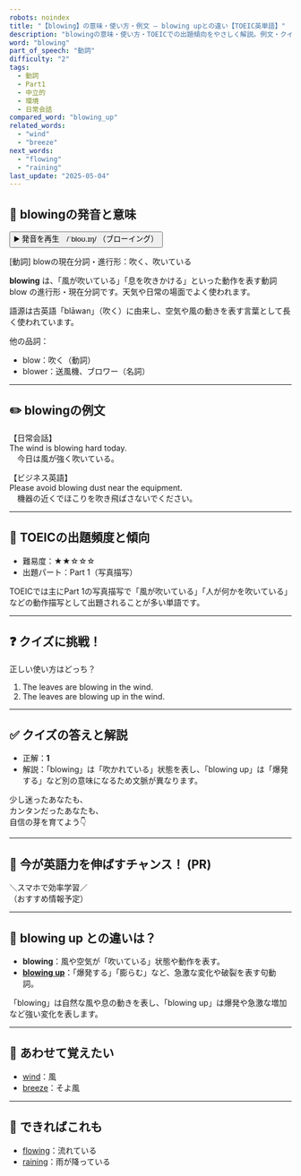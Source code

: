 ```yaml
---
robots: noindex
title: "【blowing】の意味・使い方・例文 ― blowing upとの違い【TOEIC英単語】"
description: "blowingの意味・使い方・TOEICでの出題傾向をやさしく解説。例文・クイズ付きでblowing upとの違いもわかりやすく学べます。"
word: "blowing"
part_of_speech: "動詞"
difficulty: "2"
tags:
  - 動詞
  - Part1
  - 中立的
  - 環境
  - 日常会話
compared_word: "blowing_up"
related_words:
  - "wind"
  - "breeze"
next_words:
  - "flowing"
  - "raining"
last_update: "2025-05-04"
---
```


## 🔰 blowingの発音と意味

<button class="play-audio" onclick="playTTS('blowing')">
  <span class="play-audio-main">
    ▶️ 発音を再生　/ˈbloʊ.ɪŋ/
  </span>
  <span class="play-audio-sub">
    （ブローイング）
  </span>
</button>

[動詞] blowの現在分詞・進行形：吹く、吹いている

**blowing** は、「風が吹いている」「息を吹きかける」といった動作を表す動詞 blow の進行形・現在分詞です。天気や日常の場面でよく使われます。

語源は古英語「blāwan」（吹く）に由来し、空気や風の動きを表す言葉として長く使われています。

他の品詞：  
- blow：吹く（動詞）
- blower：送風機、ブロワー（名詞）

---

## ✏️ blowingの例文

【日常会話】  
The wind is blowing hard today.  
　今日は風が強く吹いている。

【ビジネス英語】  
Please avoid blowing dust near the equipment.  
　機器の近くでほこりを吹き飛ばさないでください。

---

## 🎯 TOEICの出題頻度と傾向

- 難易度：★★☆☆☆
- 出題パート：Part 1（写真描写）

TOEICでは主にPart 1の写真描写で「風が吹いている」「人が何かを吹いている」などの動作描写として出題されることが多い単語です。

---

## ❓ クイズに挑戦！

正しい使い方はどっち？

1. The leaves are blowing in the wind.  
2. The leaves are blowing up in the wind.

---

## ✅ クイズの答えと解説

- 正解：**1**
- 解説：「blowing」は「吹かれている」状態を表し、「blowing up」は「爆発する」など別の意味になるため文脈が異なります。

少し迷ったあなたも、  
カンタンだったあなたも、  
自信の芽を育てよう👇️

---

## 🚀 今が英語力を伸ばすチャンス！ (PR)

<div class="info-center">
＼スマホで効率学習／<br>  
（おすすめ情報予定）
</div>

---

## 🤔  blowing up との違いは？

- **blowing**：風や空気が「吹いている」状態や動作を表す。
- **[blowing up](/word/blowing_up/)**：「爆発する」「膨らむ」など、急激な変化や破裂を表す句動詞。

「blowing」は自然な風や息の動きを表し、「blowing up」は爆発や急激な増加など強い変化を表します。

---

## 🧩 あわせて覚えたい

- [wind](/word/wind/)：風
- [breeze](/word/breeze/)：そよ風

---

## 📖 できればこれも

- [flowing](/word/flowing/)：流れている
- [raining](/word/raining/)：雨が降っている

<!-- cvid: aid16_bid05 -->
